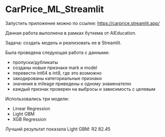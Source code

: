 # CarPrice_ML_Streamlit

Запустить приложение можно по ссылке:
https://carprice.streamlit.app/

Данная работа выполнена в рамках буткема от AlEducation.

Задача: создать модель и реализовать ее в Streamlit.

Была проведена следующая работа с данными:
- пропуски/дубликаты
- созданы новые признаки mark и model
- перевести int64 в int8, где это возможно
- закодированы категориальные признаки
- значения в mileage приведены к одному знаменателю
- каждый признак проверен на выбросы и зависимость с целевым

Использовались три модели:
- Linear Regression
- Light GBM
- XGB Regression

Лучший результат показала Light GBM: R2 82.45
